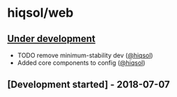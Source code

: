 # hiqsol/web

## [Under development]

- TODO remove minimum-stability dev ([@hiqsol])
- Added core components to config ([@hiqsol])

## [Development started] - 2018-07-07

[@hiqsol]: https://github.com/hiqsol
[sol@hiqdev.com]: https://github.com/hiqsol
[Under development]: https://github.com/hiqsol/web/releases
